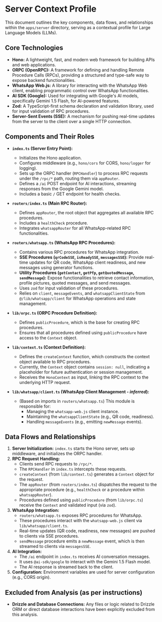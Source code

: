 # Server Context Profile

This document outlines the key components, data flows, and relationships within the `apps/server` directory, serving as a contextual profile for Large Language Models (LLMs).

## Core Technologies

*   **Hono:** A lightweight, fast, and modern web framework for building APIs and web applications.
*   **ORPC (OpenRPC):** A framework for defining and handling Remote Procedure Calls (RPCs), providing a structured and type-safe way to expose backend functionalities.
*   **WhatsApp Web.js:** A library for interacting with the WhatsApp Web client, enabling programmatic control over WhatsApp functionalities.
*   **AI SDK (Google):** Used for integrating with Google's AI models, specifically Gemini 1.5 Flash, for AI-powered features.
*   **Zod:** A TypeScript-first schema declaration and validation library, used for input validation of RPC procedures.
*   **Server-Sent Events (SSE):** A mechanism for pushing real-time updates from the server to the client over a single HTTP connection.

## Components and Their Roles

*   **`index.ts` (Server Entry Point):**
    *   Initializes the Hono application.
    *   Configures middleware (e.g., `hono/cors` for CORS, `hono/logger` for logging).
    *   Sets up the ORPC handler (`RPCHandler`) to process RPC requests under the `/rpc/*` path, routing them via `appRouter`.
    *   Defines a `/ai` POST endpoint for AI interactions, streaming responses from the Google Gemini model.
    *   Includes a basic `/` GET endpoint for health checks.

*   **`routers/index.ts` (Main RPC Router):**
    *   Defines `appRouter`, the root object that aggregates all available RPC procedures.
    *   Includes a `healthCheck` procedure.
    *   Integrates `whatsappRouter` for all WhatsApp-related RPC functionalities.

*   **`routers/whatsapp.ts` (WhatsApp RPC Procedures):**
    *   Contains various RPC procedures for WhatsApp integration.
    *   **SSE Procedures (`qrCodeSSE`, `isReadySSE`, `messagesSSE`):** Provide real-time updates for QR code, WhatsApp client readiness, and new messages using generator functions.
    *   **Utility Procedures (`getContact`, `getPfp`, `getQuotedMessage`, `sendMessage`):** Expose functionalities to retrieve contact information, profile pictures, quoted messages, and send messages.
    *   Uses `zod` for input validation of these procedures.
    *   Relies on `client`, `messageEvents`, and `whatsappClientState` from `@/lib/whatsapp/client` for WhatsApp operations and state management.

*   **`lib/orpc.ts` (ORPC Procedure Definition):**
    *   Defines `publicProcedure`, which is the base for creating RPC procedures.
    *   Ensures that all procedures defined using `publicProcedure` have access to the `Context` object.

*   **`lib/context.ts` (Context Definition):**
    *   Defines the `createContext` function, which constructs the context object available to RPC procedures.
    *   Currently, the `Context` object contains `session: null`, indicating a placeholder for future authentication or session management.
    *   Receives the `HonoContext` as input, linking the RPC context to the underlying HTTP request.

*   **`lib/whatsapp/client.ts` (WhatsApp Client Management - *inferred*):**
    *   (Based on imports in `routers/whatsapp.ts`) This module is responsible for:
        *   Managing the `whatsapp-web.js` client instance.
        *   Maintaining the `whatsappClientState` (e.g., QR code, readiness).
        *   Handling `messageEvents` (e.g., emitting `newMessage` events).

## Data Flows and Relationships

1.  **Server Initialization:** `index.ts` starts the Hono server, sets up middleware, and initializes the ORPC handler.
2.  **RPC Request Handling:**
    *   Clients send RPC requests to `/rpc/*`.
    *   The `RPCHandler` in `index.ts` intercepts these requests.
    *   `createContext` (from `lib/context.ts`) generates a `Context` object for the request.
    *   The `appRouter` (from `routers/index.ts`) dispatches the request to the appropriate procedure (e.g., `healthCheck` or a procedure within `whatsappRouter`).
    *   Procedures defined using `publicProcedure` (from `lib/orpc.ts`) receive the `Context` and validated input (via `zod`).
3.  **WhatsApp Integration:**
    *   `routers/whatsapp.ts` exposes RPC procedures for WhatsApp.
    *   These procedures interact with the `whatsapp-web.js` client via `lib/whatsapp/client.ts`.
    *   Real-time updates (QR code, readiness, new messages) are pushed to clients via SSE procedures.
    *   `sendMessage` procedure emits a `newMessage` event, which is then streamed to clients via `messagesSSE`.
4.  **AI Integration:**
    *   The `/ai` endpoint in `index.ts` receives AI conversation messages.
    *   It uses `@ai-sdk/google` to interact with the Gemini 1.5 Flash model.
    *   The AI response is streamed back to the client.
5.  **Configuration:** Environment variables are used for server configuration (e.g., CORS origin).

## Excluded from Analysis (as per instructions)

*   **Drizzle and Database Connections:** Any files or logic related to Drizzle ORM or direct database interactions have been explicitly excluded from this analysis.
